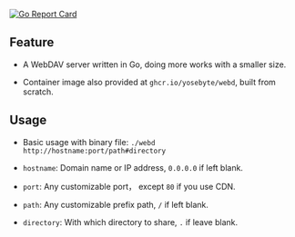 [![Go Report Card](https://goreportcard.com/badge/github.com/yosebyte/webd)](https://goreportcard.com/report/github.com/yosebyte/webd)

## Feature

- A WebDAV server written in Go, doing more works with a smaller size.

- Container image also provided at `ghcr.io/yosebyte/webd`, built from scratch.

## Usage

- Basic usage with binary file: `./webd http://hostname:port/path#directory`

- `hostname`: Domain name or IP address, `0.0.0.0` if left blank.

- `port`: Any customizable port， except `80` if you use CDN.

- `path`: Any customizable prefix path, `/` if left blank.

- `directory`: With which directory to share, `.` if leave blank.
